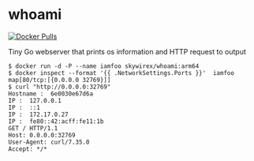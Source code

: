 # whoami

[![Docker Pulls](https://img.shields.io/docker/pulls/containous/whoami.svg)](https://hub.docker.com/r/containous/whoami/)

Tiny Go webserver that prints os information and HTTP request to output

```console
$ docker run -d -P --name iamfoo skywirex/whoami:arm64
$ docker inspect --format '{{ .NetworkSettings.Ports }}'  iamfoo
map[80/tcp:[{0.0.0.0 32769}]]
$ curl "http://0.0.0.0:32769"
Hostname :  6e0030e67d6a
IP :  127.0.0.1
IP :  ::1
IP :  172.17.0.27
IP :  fe80::42:acff:fe11:1b
GET / HTTP/1.1
Host: 0.0.0.0:32769
User-Agent: curl/7.35.0
Accept: */*
```
